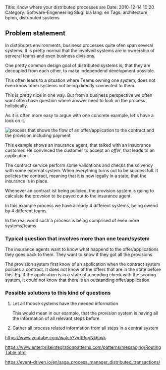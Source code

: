 Title: Know where your distributed processes are
Date: 2010-12-14 10:20
Category: Software-Engeneering
Slug: bla
lang: en
Tags: architecture, bpmn, distributed systems

## Problem statement

In distributes environments, business processes quite ofen span several systems. It is pretty normal that the involved systems are in ownership of serveral teams and even business divisions.

One pretty common design goal of distributed systems is, that they are decoupled from each other, to make independend development possible.

This often leads to a situation where Teams owning one system, does not even know other systems not being directly connected to them.

This is pretty nice in one way. But from a business perspective we often want often have question where answer need to look on the process holistically. 

As it is often more easy to argue with one concrete example, let's have a look on it.

![process that shows the flow of an offer/application to the contract and the provision including payment]({static}distributed-process-view.excalidraw.svg)

This example shows an insurance agent, that talked with an insucrance customer. He convinced the customer to accept an _offer_, that leads to an application.

The contract service perform some validations and checks the solvency with some external system. When everything turns out to be successfull. It policies the contract, meaning that it is now legally in a state, that the insurance is in place.

Whenever an contract ist being policied, the provision system is going to calculate the provsion to be payed out to the insurance agent.

In this example process we have already 4 different systems, being owend by 4 different teams.

In the real world such a process is being comprised of even more systems/teams.

### Typical question that involves more than one team/system

The insurance agents want to know what happend to the offer/applications they goes back to them. They want to know if they got all the provisions.

The provision system first know of an application when the contract system policies a contract. It does not know of the offers that are in the state before this. Eg. if the application is in a state of a pending check with the scoring system, it could not know that there is an outstanding offer/application.

### Possible solutions to this kind of questions

1. Let all thoose systems have the needed information

   This would mean in our example, that the _provision_ system is having all the information of all relevant steps before.
1. Gather all process related information from all steps in a central system



https://www.youtube.com/watch?v=ItRopNk6avk


https://www.enterpriseintegrationpatterns.com/patterns/messaging/RoutingTable.html

https://event-driven.io/en/saga_process_manager_distributed_transactions/
